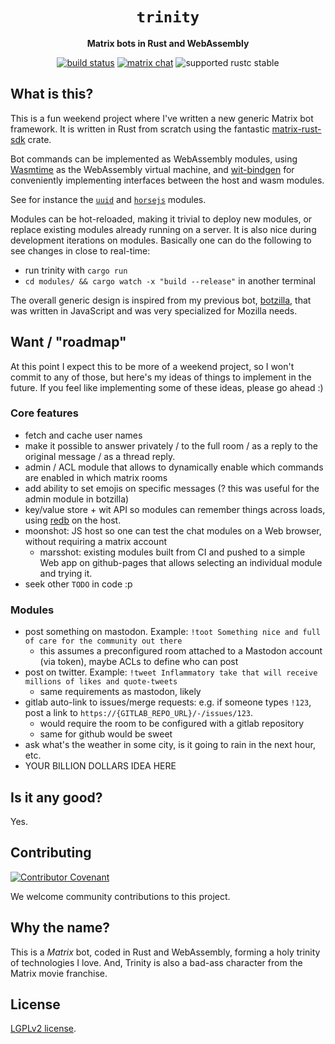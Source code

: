 <div align="center">
  <h1><code>trinity</code></h1>

  <p>
    <strong>Matrix bots in Rust and WebAssembly</strong>
  </p>

  <p>
    <a href="https://github.com/bnjbvr/trinity/actions?query=workflow%3ARust"><img src="https://github.com/bnjbvr/trinity/workflows/Rust/badge.svg" alt="build status" /></a>
    <a href="https://matrix.to/#/#trinity:delire.party"><img src="https://img.shields.io/badge/matrix-join_chat-brightgreen.svg" alt="matrix chat" /></a>
    <img src="https://img.shields.io/badge/rustc-stable+-green.svg" alt="supported rustc stable" />
  </p>
</div>

## What is this?

This is a fun weekend project where I've written a new generic Matrix bot framework. It is written
in Rust from scratch using the fantastic
[matrix-rust-sdk](https://github.com/matrix-org/matrix-rust-sdk) crate.

Bot commands can be implemented as WebAssembly modules, using
[Wasmtime](https://github.com/bytecodealliance/wasmtime) as the WebAssembly virtual machine, and
[wit-bindgen](https://github.com/bytecodealliance/wit-bindgen) for conveniently implementing
interfaces between the host and wasm modules.

See for instance the [`uuid`](https://github.com/bnjbvr/trinity/blob/main/modules/uuid/src/lib.rs)
and [`horsejs`](https://github.com/bnjbvr/trinity/blob/main/modules/horsejs/src/lib.rs) modules.

Modules can be hot-reloaded, making it trivial to deploy new modules, or replace existing modules
already running on a server. It is also nice during development iterations on modules. Basically
one can do the following to see changes in close to real-time:

- run trinity with `cargo run`
- `cd modules/ && cargo watch -x "build --release"` in another terminal 

The overall generic design is inspired from my previous bot,
[botzilla](https://github.com/bnjbvr/botzilla), that was written in JavaScript and was very
specialized for Mozilla needs.

## Want / "roadmap"

At this point I expect this to be more of a weekend project, so I won't commit to any of those, but
here's my ideas of things to implement in the future. If you feel like implementing some of these
ideas, please go ahead :)

### Core features

- fetch and cache user names
- make it possible to answer privately / to the full room / as a reply to the original message / as
  a thread reply.
- admin / ACL module that allows to dynamically enable which commands are enabled in which matrix
  rooms
- add ability to set emojis on specific messages (? this was useful for the admin module in botzilla)
- key/value store + wit API so modules can remember things across loads, using
  [redb](https://github.com/cberner/redb/) on the host.
- moonshot: JS host so one can test the chat modules on a Web browser, without requiring a matrix
  account
    - marsshot: existing modules built from CI and pushed to a simple Web app on github-pages that
      allows selecting an individual module and trying it.
- seek other `TODO` in code :p

### Modules

- post something on mastodon. Example: `!toot Something nice and full of care for the community out there`
    - this assumes a preconfigured room attached to a Mastodon account (via token), maybe ACLs to
      define who can post
- post on twitter. Example: `!tweet Inflammatory take that will receive millions of likes and quote-tweets`
    - same requirements as mastodon, likely
- gitlab auto-link to issues/merge requests: e.g. if someone types `!123`, post a link to
  `https://{GITLAB_REPO_URL}/-/issues/123`.
    - would require the room to be configured with a gitlab repository
    - same for github would be sweet
- ask what's the weather in some city, is it going to rain in the next hour, etc.
- YOUR BILLION DOLLARS IDEA HERE

## Is it any good?

Yes.

## Contributing

[![Contributor Covenant](https://img.shields.io/badge/contributor%20covenant-v1.4-ff69b4.svg)](https://www.contributor-covenant.org/version/1/4/code-of-conduct/)

We welcome community contributions to this project.

## Why the name?

This is a *Matrix* bot, coded in Rust and WebAssembly, forming a holy trinity of technologies I
love. And, Trinity is also a bad-ass character from the Matrix movie franchise.

## License

[LGPLv2 license](LICENSE.md).
